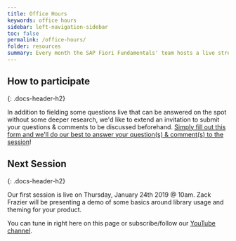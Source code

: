 ```yaml
---
title: Office Hours
keywords: office hours
sidebar: left-navigation-sidebar
toc: false
permalink: /office-hours/
folder: resources
summary: Every month the SAP Fiori Fundamentals' team hosts a live stream of a presentation covering anything from library updates, how-to's and demos. It's also an opportunity for us to engage with our users and answer pre-submitted questions or those that come in live.
---
```


## How to participate
{: .docs-header-h2}

In addition to fielding some questions live that can be answered on the spot without some deeper research, we'd like to extend an invitation to submit your questions & comments to be discussed beforehand. <a href="https://goo.gl/forms/1E5kARHs6f8f6jkk1" target="_blank">Simply fill out this form and we'll do our best to answer your question(s) & comment(s) to the session</a>!

## Next Session
{: .docs-header-h2}

Our first session is live on Thursday, January 24th 2019 @ 10am. Zack Frazier will be presenting a demo of some basics around library usage and theming for your product.

You can tune in right here on this page or subscribe/follow our <a href="https://youtube.com/channel/UCkq8zSSBngKze-rUypz0t2w/live" target="_blank">YouTube channel</a>.
